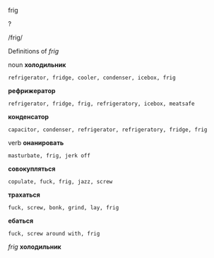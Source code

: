 frig

?

/friɡ/

Definitions of _frig_

noun
**холодильник**

    refrigerator, fridge, cooler, condenser, icebox, frig
**рефрижератор**

    refrigerator, fridge, frig, refrigeratory, icebox, meatsafe
**конденсатор**

    capacitor, condenser, refrigerator, refrigeratory, fridge, frig

verb
**онанировать**

    masturbate, frig, jerk off
**совокупляться**

    copulate, fuck, frig, jazz, screw
**трахаться**

    fuck, screw, bonk, grind, lay, frig
**ебаться**

    fuck, screw around with, frig

_frig_
**холодильник**